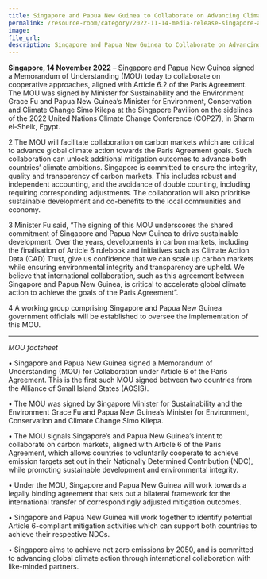 ```yaml
---  
title: Singapore and Papua New Guinea to Collaborate on Advancing Climate Actions and Ambition
permalink: /resource-room/category/2022-11-14-media-release-singapore-and-papua-new-guinea-collaborate-advancing-climate-actions-and-ambition
image:  
file_url:  
description: Singapore and Papua New Guinea to Collaborate on Advancing Climate Actions and Ambition
---
```


**Singapore, 14 November 2022** – Singapore and Papua New Guinea signed a Memorandum of Understanding (MOU) today to collaborate on cooperative approaches, aligned with Article 6.2 of the Paris Agreement. The MOU was signed by Minister for Sustainability and the Environment Grace Fu and Papua New Guinea’s Minister for Environment, Conservation and Climate Change Simo Kilepa at the Singapore Pavilion on the sidelines of the 2022 United Nations Climate Change Conference (COP27), in Sharm el-Sheik, Egypt.
  
2 The MOU will facilitate collaboration on carbon markets which are critical to advance global climate action towards the Paris Agreement goals. Such collaboration can unlock additional mitigation outcomes to advance both countries’ climate ambitions. Singapore is committed to ensure the integrity, quality and transparency of carbon markets. This includes robust and independent accounting, and the avoidance of double counting, including requiring corresponding adjustments. The collaboration will also prioritise sustainable development and co-benefits to the local communities and economy. 

3 Minister Fu said, “The signing of this MOU underscores the shared commitment of Singapore and Papua New Guinea to drive sustainable development. Over the years, developments in carbon markets, including the finalisation of Article 6 rulebook and initiatives such as Climate Action Data (CAD) Trust, give us confidence that we can scale up carbon markets while ensuring environmental integrity and transparency are upheld. We believe that international collaboration, such as this agreement between Singapore and Papua New Guinea, is critical to accelerate global climate action to achieve the goals of the Paris Agreement”.

4 A working group comprising Singapore and Papua New Guinea government officials will be established to oversee the implementation of this MOU. 

***

*MOU factsheet*

•	Singapore and Papua New Guinea signed a Memorandum of Understanding (MOU) for Collaboration under Article 6 of the Paris Agreement. This is the first such MOU signed between two countries from the Alliance of Small Island States (AOSIS). 

•	The MOU was signed by Singapore Minister for Sustainability and the Environment Grace Fu and Papua New Guinea’s Minister for Environment, Conservation and Climate Change Simo Kilepa.

•	The MOU signals Singapore’s and Papua New Guinea’s intent to collaborate on carbon markets, aligned with Article 6 of the Paris Agreement, which allows countries to voluntarily cooperate to achieve emission targets set out in their Nationally Determined Contribution (NDC), while promoting sustainable development and environmental integrity. 

•	Under the MOU, Singapore and Papua New Guinea will work towards a legally binding agreement that sets out a bilateral framework for the international transfer of correspondingly adjusted mitigation outcomes.

•	Singapore and Papua New Guinea will work together to identify potential Article 6-compliant mitigation activities which can support both countries to achieve their respective NDCs. 

•	Singapore aims to achieve net zero emissions by 2050, and is committed to advancing global climate action through international collaboration with like-minded partners.
